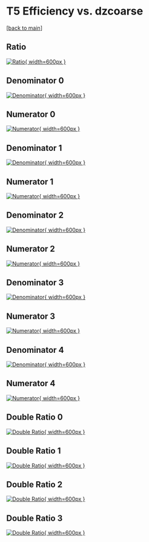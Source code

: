 # T5 Efficiency vs. dzcoarse

[[back to main](./)]



## Ratio

[![Ratio](../mtv/var/T5_xtr_321_-1_eff_dzcoarse.png){ width=600px }](../mtv/var/T5_xtr_321_-1_eff_dzcoarse.pdf)

## Denominator 0

[![Denominator](../mtv/den/T5_xtr_321_-1_eff_dzcoarse_den0.png){ width=600px }](../mtv/den/T5_xtr_321_-1_eff_dzcoarse_den0.pdf)

## Numerator 0

[![Numerator](../mtv/num/T5_xtr_321_-1_eff_dzcoarse_num0.png){ width=600px }](../mtv/num/T5_xtr_321_-1_eff_dzcoarse_num0.pdf)

## Denominator 1

[![Denominator](../mtv/den/T5_xtr_321_-1_eff_dzcoarse_den1.png){ width=600px }](../mtv/den/T5_xtr_321_-1_eff_dzcoarse_den1.pdf)

## Numerator 1

[![Numerator](../mtv/num/T5_xtr_321_-1_eff_dzcoarse_num1.png){ width=600px }](../mtv/num/T5_xtr_321_-1_eff_dzcoarse_num1.pdf)

## Denominator 2

[![Denominator](../mtv/den/T5_xtr_321_-1_eff_dzcoarse_den2.png){ width=600px }](../mtv/den/T5_xtr_321_-1_eff_dzcoarse_den2.pdf)

## Numerator 2

[![Numerator](../mtv/num/T5_xtr_321_-1_eff_dzcoarse_num2.png){ width=600px }](../mtv/num/T5_xtr_321_-1_eff_dzcoarse_num2.pdf)

## Denominator 3

[![Denominator](../mtv/den/T5_xtr_321_-1_eff_dzcoarse_den3.png){ width=600px }](../mtv/den/T5_xtr_321_-1_eff_dzcoarse_den3.pdf)

## Numerator 3

[![Numerator](../mtv/num/T5_xtr_321_-1_eff_dzcoarse_num3.png){ width=600px }](../mtv/num/T5_xtr_321_-1_eff_dzcoarse_num3.pdf)

## Denominator 4

[![Denominator](../mtv/den/T5_xtr_321_-1_eff_dzcoarse_den4.png){ width=600px }](../mtv/den/T5_xtr_321_-1_eff_dzcoarse_den4.pdf)

## Numerator 4

[![Numerator](../mtv/num/T5_xtr_321_-1_eff_dzcoarse_num4.png){ width=600px }](../mtv/num/T5_xtr_321_-1_eff_dzcoarse_num4.pdf)

## Double Ratio 0

[![Double Ratio](../mtv/ratio/T5_xtr_321_-1_eff_dzcoarse_ratio0.png){ width=600px }](../mtv/ratio/T5_xtr_321_-1_eff_dzcoarse_ratio0.pdf)

## Double Ratio 1

[![Double Ratio](../mtv/ratio/T5_xtr_321_-1_eff_dzcoarse_ratio1.png){ width=600px }](../mtv/ratio/T5_xtr_321_-1_eff_dzcoarse_ratio1.pdf)

## Double Ratio 2

[![Double Ratio](../mtv/ratio/T5_xtr_321_-1_eff_dzcoarse_ratio2.png){ width=600px }](../mtv/ratio/T5_xtr_321_-1_eff_dzcoarse_ratio2.pdf)

## Double Ratio 3

[![Double Ratio](../mtv/ratio/T5_xtr_321_-1_eff_dzcoarse_ratio3.png){ width=600px }](../mtv/ratio/T5_xtr_321_-1_eff_dzcoarse_ratio3.pdf)

